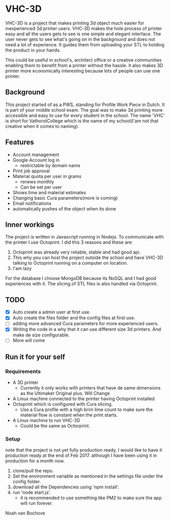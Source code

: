 # VHC-3D

VHC-3D is a project that makes printing 3d object much easier for inexperienced 3d printer users. VHC-3D makes the hole process of printer easy and all the users gets to see is one simple and elegant interface. The user never gets to see what's going on in the background and does not need a lot of experience. It guides them from uploading your STL to holding the product in your hands.

This could be useful in school's, architect office or a creative communities enabling them to benefit from a printer without the hassle. it also makes 3D printer more economically interesting because lots of people can use one printer.

## Background

This project started of as a PWS, standing for Profile Work Piece in Dutch. It is part of your middle school exam. The goal was to make 3d printing more accessible and easy to use for every student in the school. The name 'VHC' is short for VathorstCollege which is the name of my school(I'am not that creative when it comes to naming).

## Features

- Account management
- Google Account log in
    - restrictable by domain name
- Print job approval
- Material quota per user in grams
    - renews monthly
    - Can be set per user
- Shows time and material estimates
- Changing basic Cura parameters(more is coming)
- Email notifications
- automatically pushes of the object when its done

## Inner workings

The project is written in Javascript running in Nodejs. To communicate with the printer I use Octoprint. I did this 3 reasons and these are:
1. Octoprint was already very reliable, stable and had good api.
2. This why you can host the project outside the school and have VHC-3D talking to Octoprint running on a computer on location.
3. I'am lazy

For the database I choose MongoDB because its NoSQL and I had good experiences with it. The slicing of STL files is also handled via Octoprint.

## TODO

- [x] Auto create a admin user at first use.
- [x] Auto create the files folder and the config files at first use.
- [ ] adding more advanced Cura parameters for more experienced users.
- [x] Writing the code in a why that it can use different size 3d printers. And make de size configurable.
- [ ] More will come

## Run it for your self
### Requirements

- A 3D printer
    - Currently it only works with printers that have de same dimensions as the Ultimaker Original plus. Will Change
- A Linux machine connected to the printer having Octoprint installed
- Octoprint which is configured with Cura slicing.
    - Use a Cura profile with a high brim lime count to make sure the material flow is constant when the print starts.
- A Linux machine to run VHC-3D
    - Could be the same as Octorprint.

### Setup

note that the project is not yet fully production ready, I would like to have it production ready at the end of Feb 2017. although I have been using it in production for a month now.

1. clone/pull the repo.
2. Set the environment variable as mentioned in the settings file under the config folder.
3. download all the Dependencies using 'npm install'.
4. run 'node start.js'.
    - it is recommended to use something like PM2 to make sure the app will run forever.


Noah van Bochove
